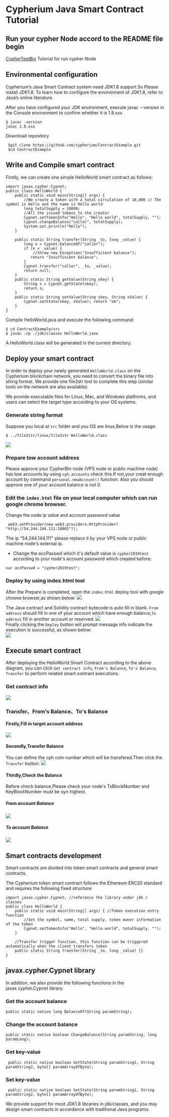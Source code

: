 # Cypherium Java Smart Contract Tutorial

## Run your cypher Node accord to the README file begin
[CypherTestBin](https://github.com/cypherium/CypherTestBin/blob/master/README.md) Tutorial for run cypher Node

## Environmental configuration

Cypherium’s Java Smart Contract system need JDK1.8 support.So Please install JDK1.8. To learn how to configure the environment of JDK1.8, refer to Java’s online literature.

After you have configured your JDK environment, execute javac --version in the Console environment to confirm whether it is 1.8.xxx

```
$​ javac -version 
javac 1.8.xxx
```
Download repository

 ```
  $​git clone https://github.com/cypherium/ContractExample.git
  $​cd ContractExample
 ```

## Write and Compile smart contract

Firstly, we can create one simple HelloWorld smart contract as follows:

```
import​ javax.cypher.Cypnet; 
public​ class HelloWorld {
    public​ ​static​ ​void​ main(​String​[] args) {
        //We create a token with a total circulation of 10,000 // The symbol is Hello and the name is Hello world 
        long​ totalSupply = ​10000​;
        //All the issued tokens to the creator
        Cypnet.setTokenInfo(​"Hello"​, ​"Hello world"​, totalSupply, ​""​); 
        Cypnet.changeBalance(​"caller"​, totalSupply);
        System.out.​println​(​"Hello"​); 
    }

    public​ ​static​ ​String​ ​transfer​(​String​ _to, ​long​ _value) { 
        long​ n = Cypnet.balanceOf(​"caller"​);
        if​ (n < _value) {
            //throw new Exception("Insufficient balance");
        ​   return​ ​"Insufficient balance"​;
        }
        Cypnet.​transfer​(​"caller"​, _to, _value);
        return​ null;
    }
    public​ ​static​ ​String​ getValue(​String​ skey) {
        String​ s = Cypnet.getState(skey);
        return​ s;
    }
    public​ ​static​ ​String​ setValue(​String​ skey, ​String​ sValue) {
        Cypnet.setState(skey, sValue); return​ ​"ok"​;
    }
}    
```

Compile HelloWorld.java and execute the following command:

```
$ cd ContractExample/src
$​ javac -cp ./jdk/classes HelloWorld.java
```

A HelloWorld.class will be generated in the current directory.

## Deploy your smart contract

In order to deploy your newly generated `HelloWorld.class` on the Cypherium blockchain network, you need to convert the binary file into string format. We provide one file2str tool to complete this step (similar tools on the network are also available):

We provide executable files for Linux, Mac, and Windows platforms, and users can select the target type according to your OS systems.

### Generate string format
Suppose you local at `src` folder and you OS are linux,Below is the usage:

```
$​ ../file2str/linux/file2str HelloWorld.class
```

![](./smart_contract_file2str.png)

### Prepare tow account address
Please approve your CypherBin node (VPS node or public machine node) has tow accounts by using `cph.accounts` check this.If not,your creat enough account by command `personal.newAccount()` function.
Also you should approve one of your account balance is not 0.

### Edit the `index.html` file on your local computer which can run google chrome browser.
Change the node ip value and account password value
```
 web3.setProvider(​new web3​.providers.HttpProvider(​"http://54.244.144.111:18002"​));
```
The ip "54.244.144.111" please replace it by your VPS node or public machine  node's external ip.
*  Change the accPasswd which it's default value is `cypher2019test` according to your node's account password which created before:
 ```
 var accPasswd = "cypher2019test";
 ```
### Deploy by using index.html tool
After the Prepare is completed, open the `index.html` deploy tool with google chrome browser,as shown below:
![](./smart_contract_Fill_From_Account.png)

The Java contract and Solidity contract bytecode is auto fill in blank. `From address` should fill in one of your account which have enough balance,`To address` fill in another account or reserved:
![](./smart_contract_Fill_Target_Reserved.png)  
Finally clicking the `Deploy` button will prompt message info indicate the execution is successful, as shown below:  
![](./smart_contract_Depoly_Ok.png)


## Execute smart contract

After deploying the HelloWorld Smart Contract according to the above diagram, you can click `Get contract info`, `From's Balance`, `To's Balance`, `Transfer` to perform related smart contract executions.
### Get contract info  
![](./smart_contract_Get_Info.png)
### Transfer、From's Balance、To's Balance  
  #### Firstly,Fill in target account address  
  ![](./smart_contract_Fill_Target_Account.png)
  #### Secondly,Transfer Balance  
  You can define the cph coin number which will be transfered.Then click the `Transfer` button:
    ![](./smart_contract_Transfer_Balance.png)

  #### Thirdly,Check the Balance
  Before check balance,Please check your node's TxBlockNumber and KeyBlockNumber must be syn highest.
   ##### From account Balance
   ![](./smart_contract_From_Balance.png)
   ##### To account Balance
   ![](./smart_contract_To_Balance.png)

## Smart contracts​ ​development

Smart contracts are divided into token smart contracts and general smart contracts.

The Cypherium token smart contract follows the Ethereum ERC20 standard and requires the following fixed structure:

```
import​ javax.cypher.Cypnet; ​//reference the library under jdk / classes 
public​ ​class​ ​HelloWorld​ {
    ​public​ ​static​ ​void​ ​main​(String[] args) { ​//Token execution entry function 
        ​//Set the symbol, name, total supply, token owner information of the token
        Cypnet.setTokenInfo(​"Hello"​, ​"Hello world"​, totalSupply, ​""​); 
    }

    ​//Transfer trigger function, this function can be triggered automatically when the client transfers token
    ​public​ ​static​ String ​transfer​(String _to, ​long​ _value) {} 
}
```
## javax.cypher.Cypnet library
In addition, we also provide the following functions in the javax.cypher.Cypnet library.

### Get the account balance
```
public​ ​static​ ​native​ ​long​ ​BalanceOf​(String paramString);
```

### Change the account balance
```
public​ ​static​ ​native​ ​boolean​ ​ChangeBalance​(String paramString, ​long​ paramLong);
```

### Get key-value
```
 public​ ​static​ ​native​ ​boolean​ GetState(​String​ paramString1, ​String​ paramString2, byte​[] paramArrayOfByte);
```

### Set key-value
```
 public​ ​static​ ​native​ ​boolean​ SetState(​String​ paramString1, ​String​ paramString2, byte​[] paramArrayOfByte);
```

We provide support for most JDK1.8 libraries in jdk/classes, and you may design smart contracts in accordance with traditional Java programs.


